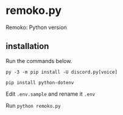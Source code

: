 # remoko.py
Remoko: Python version

## installation

Run the commands below.

`py -3 -m pip install -U discord.py[voice]`

`pip install python-dotenv`

Edit `.env.sample` and rename it `.env`

Run `python remoko.py`
